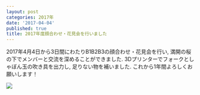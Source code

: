 ```yaml
---
layout: post
categories: 2017年
date: '2017-04-04'
published: true
title: 2017年度顔合わせ・花見会を行いました
---
```

2017年4月4日から3日間にわたりB1B2B3の顔合わせ・花見会を行い, 満開の桜の下でメンバーと交流を深めることができました. 3Dプリンターでフォークとしゃぼん玉の吹き具を出力し, 足りない物を補いました. これから1年間よろしくお願いします！

![](https://lh3.googleusercontent.com/Zbb0DYr6lEi06H-zVkGv_nrZpMxlcTFiI2FBSr4mk91-GwUgg17_jwady4PVD7I41YfF4wbB4FWrh8fIc3cHgBU4bIt4D_Cb9dthY7ftSzhamqZkuU-lQDVbJIUX65XuBzcJwH8JJE0rd51jNLZ_HW_0kzkwVUAuewr8V5DBlu2D__HdTDRpRasLW14LKMZPNtmJZQrQz5zaOWUA78JDQETtLh6uTGlJEM4saVIklaTsd4rMxKdunrVgByabG9U9A3ZqdmAzn-PAlQPEDdt2kIM62YJ-nYPAMHzwdAFxEcMjqsA9J-zvSDfT0gNjcn2CETDZxKf56oD5koZ78MDnJhUu0dLTaTnySLxMIda6XJBFNE6yEqoUCex_BC4O0wAto0y59kzoJAXAWwLNrunoDDbfm05QBJRUYHJEdA1NCtkodGzp8F8dNLZHdnOdOIzkzkM6iQ0YIsC28mxsvFDrCH2fe2Ru--l85Z2uhCeGFimC7Zp8E3E0hfFqLNIr7x3g5-MyzfznErYbOyU8WHbacwQQatT3bYKhXTtFxL-7M-k7yQLu1XK_c4JatfiWrCShtEAUOREWvbtNJ-64Ke23Ym4dAjdn8C4miDjhSYVcmXlB6y0DUMOTFs63_qYpIzEmX5q9DCVkh51VoyaH3AMoDsNfLZLev86vjA1ig1hhJ4w=w500)
